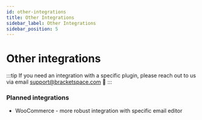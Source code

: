 ```yaml
---
id: other-integrations
title: Other Integrations
sidebar_label: Other Integrations
sidebar_position: 5
---
```


# Other integrations

:::tip
If you need an integration with a specific plugin, please reach out to us via email support@bracketspace.com 🙌
:::

### Planned integrations

* WooCommerce - more robust integration with specific email editor